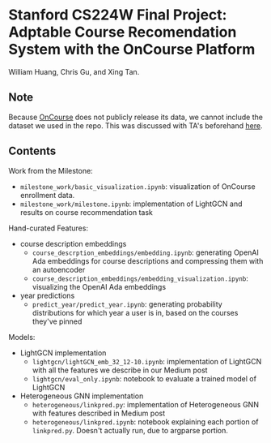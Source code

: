 # Stanford CS224W Final Project: Adptable Course Recomendation System with the OnCourse Platform

William Huang, Chris Gu, and Xing Tan.

## Note

Because [OnCourse](https://oncourse.college) does not publicly release its data, we cannot include the dataset we used in the repo. This was discussed with TA's beforehand [here](https://edstem.org/us/courses/47423/discussion/3613443).

## Contents

Work from the Milestone:
- `milestone_work/basic_visualization.ipynb`: visualization of OnCourse enrollment data.
- `milestone_work/milestone.ipynb`: implementation of LightGCN and results on course recommendation task


Hand-curated Features:
- course description embeddings
    - `course_descrption_embeddings/embedding.ipynb`: generating OpenAI Ada embeddings for course descriptions and compressing them with an autoencoder
    - `course_description_embeddings/embedding_visualization.ipynb`: visualizing the OpenAI Ada embeddings
- year predictions
    - `predict_year/predict_year.ipynb`: generating probability distributions for which year a user is in, based on the courses they've pinned

Models:
- LightGCN implementation
    - `lightgcn/lightGCN_emb_32_12-10.ipynb`: implementation of LightGCN with all the features we describe in our Medium post
    - `lightgcn/eval_only.ipynb`: notebook to evaluate a trained model of LightGCN
- Heterogeneous GNN implementation
    - `heterogeneous/linkpred.py`: implementation of Heterogeneous GNN with features described in Medium post
    - `heterogeneous/linkpred.ipynb`: notebook explaining each portion of `linkpred.py`. Doesn't actually run, due to argparse portion.


